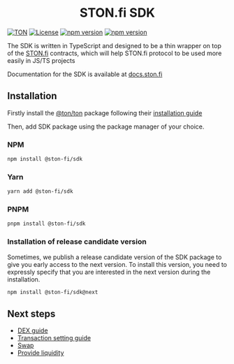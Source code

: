 <div align="center">
  <h1>STON.fi SDK</h1>
</div>

[![TON](https://img.shields.io/badge/based%20on-TON-blue)](https://ton.org/)
[![License](https://img.shields.io/npm/l/@ston-fi/sdk)](https://img.shields.io/npm/l/@ston-fi/sdk)
[![npm version](https://img.shields.io/npm/v/@ston-fi/sdk/latest.svg)](https://www.npmjs.com/package/@ston-fi/sdk/v/latest)
[![npm version](https://img.shields.io/npm/v/@ston-fi/sdk/next.svg)](https://www.npmjs.com/package/@ston-fi/sdk/v/next)


The SDK is written in TypeScript and designed to be a thin wrapper on top of the [STON.fi](https://ston.fi/) contracts, which will help STON.fi protocol to be used more easily in JS/TS projects

Documentation for the SDK is available at [docs.ston.fi](https://docs.ston.fi/docs/technical-reference/sdk)

## Installation

Firstly install the [@ton/ton](https://github.com/ton-org/ton) package following their [installation guide](https://github.com/ton-org/ton?tab=readme-ov-file#install)

Then, add SDK package using the package manager of your choice.

### NPM

```bash
npm install @ston-fi/sdk
```

### Yarn

```bash
yarn add @ston-fi/sdk
```

### PNPM

```bash
pnpm install @ston-fi/sdk
```

### Installation of release candidate version

Sometimes, we publish a release candidate version of the SDK package to give you early access to the next version. To install this version, you need to expressly specify that you are interested in the next version during the installation.

```bash
npm install @ston-fi/sdk@next
```

## Next steps

- [DEX guide](https://docs.ston.fi/docs/developer-section/sdk/dex)
- [Transaction setting guide](https://docs.ston.fi/docs/developer-section/sdk/transaction-sending)
- [Swap](https://docs.ston.fi/docs/developer-section/sdk/dex/swap)
- [Provide liquidity](https://docs.ston.fi/docs/developer-section/sdk/dex/lp_provide)
